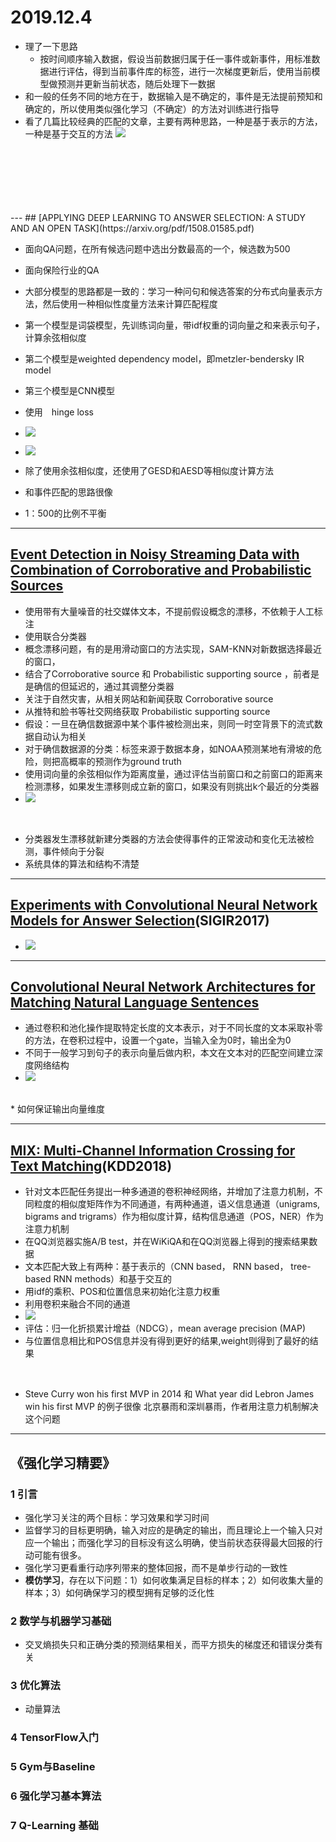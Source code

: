 ﻿# 2019.12.4

* 理了一下思路
    * 按时间顺序输入数据，假设当前数据归属于任一事件或新事件，用标准数据进行评估，得到当前事件库的标签，进行一次梯度更新后，使用当前模型做预测并更新当前状态，随后处理下一数据
* 和一般的任务不同的地方在于，数据输入是不确定的，事件是无法提前预知和确定的，所以使用类似强化学习（不确定）的方法对训练进行指导
* 看了几篇比较经典的匹配的文章，主要有两种思路，一种是基于表示的方法，一种是基于交互的方法
![](https://github.com/qiuxingfa/picture_/blob/master/2019/cd9ccfc2cdbf95199535e0cf1d176be.png)


<br>
<br>
<br>
<br>
<br>
<br>
---
## [APPLYING DEEP LEARNING TO ANSWER SELECTION: A STUDY AND AN OPEN TASK](https://arxiv.org/pdf/1508.01585.pdf)

* 面向QA问题，在所有候选问题中选出分数最高的一个，候选数为500
* 面向保险行业的QA
* 大部分模型的思路都是一致的：学习一种问句和候选答案的分布式向量表示方法，然后使用一种相似性度量方法来计算匹配程度
* 第一个模型是词袋模型，先训练词向量，带idf权重的词向量之和来表示句子，计算余弦相似度
* 第二个模型是weighted dependency model，即metzler-bendersky IR model
* 第三个模型是CNN模型
* 使用　hinge loss
* ![](https://github.com/qiuxingfa/picture_/blob/master/2019/0d8b56ecad93292be48a13e989bf49d.png)
* ![](https://github.com/qiuxingfa/picture_/blob/master/2019/01df076becb3cbbdcc5be04a401d631.png)
* 除了使用余弦相似度，还使用了GESD和AESD等相似度计算方法


* 和事件匹配的思路很像
* 1：500的比例不平衡

---
## [Event Detection in Noisy Streaming Data with Combination of Corroborative and Probabilistic Sources](https://arxiv.org/pdf/1911.09281.pdf)

* 使用带有大量噪音的社交媒体文本，不提前假设概念的漂移，不依赖于人工标注
* 使用联合分类器
* 概念漂移问题，有的是用滑动窗口的方法实现，SAM-KNN对新数据选择最近的窗口，
* 结合了Corroborative source 和 Probabilistic supporting source ，前者是是确信的但延迟的，通过其调整分类器
* 关注于自然灾害，从相关网站和新闻获取 Corroborative source
* 从推特和脸书等社交网络获取 Probabilistic supporting source
* 假设：一旦在确信数据源中某个事件被检测出来，则同一时空背景下的流式数据自动认为相关
* 对于确信数据源的分类：标签来源于数据本身，如NOAA预测某地有滑坡的危险，则把高概率的预测作为ground truth
* 使用词向量的余弦相似作为距离度量，通过评估当前窗口和之前窗口的距离来检测漂移，如果发生漂移则成立新的窗口，如果没有则挑出k个最近的分类器
* ![](https://github.com/qiuxingfa/picture_/blob/master/2019/be887ef6eb294ecfc84b6b742ce4f4a.png)
<br>

* 分类器发生漂移就新建分类器的方法会使得事件的正常波动和变化无法被检测，事件倾向于分裂
* 系统具体的算法和结构不清楚

---
## [Experiments with Convolutional Neural Network Models for Answer Selection](https://cs.uwaterloo.ca/~jimmylin/publications/Rao_etal_SIGIR2017.pdf)(SIGIR2017)

* ![](https://github.com/qiuxingfa/picture_/blob/master/2019/208b829cd63e397382fbbb9c9d454d7.png)


---
## [Convolutional Neural Network Architectures for Matching Natural Language Sentences](https://www.researchgate.net/profile/Qingcai_Chen/publication/273471942_Convolutional_Neural_Network_Architectures_for_Matching_Natural_Language_Sentences/links/5614641708ae983c1b4083af/Convolutional-Neural-Network-Architectures-for-Matching-Natural-Language-Sentences.pdf)

* 通过卷积和池化操作提取特定长度的文本表示，对于不同长度的文本采取补零的方法，在卷积过程中，设置一个gate，当输入全为0时，输出全为0
* 不同于一般学习到句子的表示向量后做内积，本文在文本对的匹配空间建立深度网络结构
* ![](https://github.com/qiuxingfa/picture_/blob/master/2019/af71fd6648429601a918dad78545732.png)
<br>
* 如何保证输出向量维度

---
## [MIX: Multi-Channel Information Crossing for Text Matching](https://kopernio.com/viewer?doi=10.1145/3219819.3219928&route=1)(KDD2018)

* 针对文本匹配任务提出一种多通道的卷积神经网络，并增加了注意力机制，不同粒度的相似度矩阵作为不同通道，有两种通道，语义信息通道（unigrams, bigrams and trigrams）作为相似度计算，结构信息通道（POS，NER）作为注意力机制
* 在QQ浏览器实施A/B test，并在WiKiQA和在QQ浏览器上得到的搜索结果数据
* 文本匹配大致上有两种：基于表示的（CNN based， RNN based， tree-based RNN methods）和基于交互的
* 用idf的乘积、POS和位置信息来初始化注意力权重
* 利用卷积来融合不同的通道
* ![](https://github.com/qiuxingfa/picture_/blob/master/2019/1a4d146693bdefd015980299b12a54e.png)
* 评估：归一化折损累计增益（NDCG），mean average precision (MAP)
* 与位置信息相比和POS信息并没有得到更好的结果,weight则得到了最好的结果

<br>

* Steve Curry won his first MVP in 2014 和 What year did Lebron James win his first
MVP 的例子很像 北京暴雨和深圳暴雨，作者用注意力机制解决这个问题

---
## 《强化学习精要》

### 1 引言
* 强化学习关注的两个目标：学习效果和学习时间
* 监督学习的目标更明确，输入对应的是确定的输出，而且理论上一个输入只对应一个输出；而强化学习的目标没有这么明确，使当前状态获得最大回报的行动可能有很多。
* 强化学习更看重行动序列带来的整体回报，而不是单步行动的一致性
* **模仿学习**，存在以下问题：1）如何收集满足目标的样本；2）如何收集大量的样本；3）如何确保学习的模型拥有足够的泛化性

### 2 数学与机器学习基础
* 交叉熵损失只和正确分类的预测结果相关，而平方损失的梯度还和错误分类有关

### 3 优化算法
* 动量算法

### 4 TensorFlow入门

### 5 Gym与Baseline

### 6 强化学习基本算法

### 7 Q-Learning 基础



